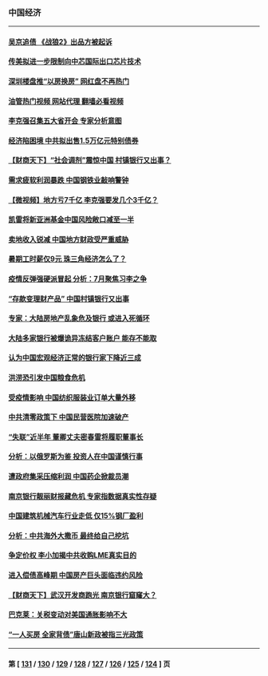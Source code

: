 ### 中国经济
---
#### [吴京追债 《战狼2》出品方被起诉](../../pages/ncid283/n13776671.md?07091245) 
#### [传美拟进一步限制向中芯国际出口芯片技术](../../pages/ncid283/n13776630.md?07091245) 
#### [深圳楼盘推“以房换房” 网红盘不再热门](../../pages/ncid283/n13776157.md?07091245) 
#### [油管热门视频 网站代理 翻墙必看视频](http://209.222.30.114:81/youtube.html?07091245)
#### [李克强召集五大省开会 专家分析意图](../../pages/ncid283/n13776215.md?07091245) 
#### [经济陷困境 中共拟出售1.5万亿元特别债券](../../pages/ncid283/n13776080.md?07091245) 
#### [【财商天下】“社会调剂”震惊中国 村镇银行又出事？](../../pages/ncid283/n13775860.md?07091245) 
#### [需求疲软利润暴跌 中国钢铁业敲响警钟](../../pages/ncid283/n13775851.md?07091245) 
#### [【微视频】地方亏7千亿 李克强要发几个3千亿？](../../pages/ncid283/n13775772.md?07091245) 
#### [凯雷将新亚洲基金中国风险敞口减至一半](../../pages/ncid283/n13775841.md?07091245) 
#### [卖地收入锐减 中国地方财政受严重威胁](../../pages/ncid283/n13775526.md?07091245) 
#### [暑期工时薪仅9元 珠三角经济怎么了？](../../pages/ncid283/n13775457.md?07091245) 
#### [疫情反弹强硬派冒起 分析：7月聚焦习李之争](../../pages/ncid283/n13775277.md?07091245) 
#### [“存款变理财产品” 中国村镇银行又出事](../../pages/ncid283/n13775146.md?07091245) 
#### [专家：大陆房地产乱象危及银行 或进入死循环](../../pages/ncid283/n13774859.md?07091245) 
#### [大陆多家银行被爆诡异冻结客户账户 能存不能取](../../pages/ncid283/n13774960.md?07091245) 
#### [认为中国宏观经济正常的银行家下降近三成](../../pages/ncid283/n13775169.md?07091245) 
#### [洪涝恐引发中国粮食危机](../../pages/ncid283/n13775159.md?07091245) 
#### [受疫情影响 中国纺织服装业订单大量外移](../../pages/ncid283/n13775107.md?07091245) 
#### [中共清零政策下 中国民营医院加速破产](../../pages/ncid283/n13774881.md?07091245) 
#### [“失联”近半年 董卿丈夫密春雷将履职董事长](../../pages/ncid283/n13775013.md?07091245) 
#### [分析：以俄罗斯为鉴 投资人在中国谨慎行事](../../pages/ncid283/n13774847.md?07091245) 
#### [遭政府集采压缩利润 中国药企掀裁员潮](../../pages/ncid283/n13774969.md?07091245) 
#### [南京银行靓丽财报藏危机 专家指数据真实性存疑](../../pages/ncid283/n13774943.md?07091245) 
#### [中国建筑机械汽车行业走低 仅15%钢厂盈利](../../pages/ncid283/n13774515.md?07091245) 
#### [分析：中共海外大撒币 最终给自己挖坑](../../pages/ncid283/n13774335.md?07091245) 
#### [争定价权 李小加揭中共收购LME真实目的](../../pages/ncid283/n13774609.md?07091245) 
#### [进入偿债高峰期 中国房产巨头面临违约风险](../../pages/ncid283/n13774314.md?07091245) 
#### [【财商天下】武汉开发商跑光 南京银行窟窿大？](../../pages/ncid283/n13774272.md?07091245) 
#### [巴克莱：关税变动对美国通胀影响不大](../../pages/ncid283/n13774227.md?07091245) 
#### [“一人买房 全家背债”唐山新政被指三光政策](../../pages/ncid283/n13774239.md?07091245) 

---
#### 第 [ [131](./131.md?07091245) / [130](./130.md?07091245) / [129](./129.md?07091245) / [128](./128.md?07091245) / [127](./127.md?07091245) / [126](./126.md?07091245) / [125](./125.md?07091245) / [124](./124.md?07091245) ] 页
